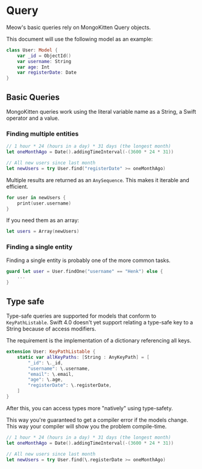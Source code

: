 # Query

Meow's basic queries rely on MongoKitten Query objects.

This document will use the following model as an example:

```swift
class User: Model {
    var _id = ObjectId()
    var username: String
    var age: Int
    var registerDate: Date
}
```

## Basic Queries

MongoKitten queries work using the literal variable name as a String, a Swift operator and a value.

### Finding multiple entities

```swift
// 1 hour * 24 (hours in a day) * 31 days (the longest month)
let oneMonthAgo = Date().addingTimeInterval(-(3600 * 24 * 31))

// All new users since last month
let newUsers = try User.find("registerDate" >= oneMonthAgo)
```

Multiple results are returned as an `AnySequence`. This makes it iterable and efficient.

```swift
for user in newUsers {
    print(user.username)
}
```

If you need them as an array:

```swift
let users = Array(newUsers)
```

### Finding a single entity

Finding a single entity is probably one of the more common tasks.

```swift
guard let user = User.findOne("username" == "Henk") else {
    ...
}
```

## Type safe

Type-safe queries are supported for models that conform to `KeyPathListable`.
Swift 4.0 doesn't yet support relating a type-safe key to a String because of access modifiers.

The requirement is the implementation of a dictionary referencing all keys.

```swift
extension User: KeyPathListable {
    static var allKeyPaths: [String : AnyKeyPath] = [
        "_id": \._id,
        "username": \.username,
        "email": \.email,
        "age": \.age,
        "registerDate": \.registerDate,
    ]
}
```

After this, you can access types more "natively" using type-safety.

This way you're guaranteed to get a compiler error if the models change. This way your compiler will show you the problem compile-time.

```swift
// 1 hour * 24 (hours in a day) * 31 days (the longest month)
let oneMonthAgo = Date().addingTimeInterval(-(3600 * 24 * 31))

// All new users since last month
let newUsers = try User.find(\.registerDate >= oneMonthAgo)
```

